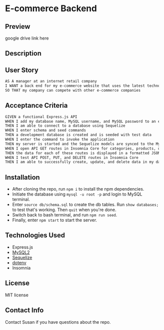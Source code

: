 # E-commerce Backend

## Preview

google drive link here

## Description




## User Story
```md
AS A manager at an internet retail company
I WANT a back end for my e-commerce website that uses the latest technologies
SO THAT my company can compete with other e-commerce companies
```

## Acceptance Criteria
```md
GIVEN a functional Express.js API
WHEN I add my database name, MySQL username, and MySQL password to an environment variable file
THEN I am able to connect to a database using Sequelize
WHEN I enter schema and seed commands
THEN a development database is created and is seeded with test data
WHEN I enter the command to invoke the application
THEN my server is started and the Sequelize models are synced to the MySQL database
WHEN I open API GET routes in Insomnia Core for categories, products, or tags
THEN the data for each of these routes is displayed in a formatted JSON
WHEN I test API POST, PUT, and DELETE routes in Insomnia Core
THEN I am able to successfully create, update, and delete data in my database
```

## Installation
* After cloning the repo, run `npm i` to install the npm dependencies.
* Initiate the database using `mysql -u root -p` and login to MySQL terminal. 
* Enter `source db/schema.sql` to create the db tables. Run `show databases;` to test that's working. Then `quit` when you're done.
* Switch back to bash terminal, and run `npm run seed`.
* Finally, enter `npm start` to start the server.


## Technologies Used
* Express.js
* [MySQL2](https://www.npmjs.com/package/mysql2)
* [Sequelize](https://www.npmjs.com/package/sequelize)
* [dotenv](https://www.npmjs.com/package/dotenv)
* Insomnia


## License
MIT license

## Contact Info
Contact Susan if you have questions about the repo.

